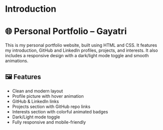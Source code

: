 # Introduction
# 🌐 Personal Portfolio – Gayatri

This is my personal portfolio website, built using HTML and CSS. It features my introduction, GitHub and LinkedIn profiles, projects, and interests. It also includes a responsive design with a dark/light mode toggle and smooth animations.

## 🖼️ Features

- Clean and modern layout
- Profile picture with hover animation
- GitHub & LinkedIn links
- Projects section with GitHub repo links
- Interests section with colorful animated badges
- Dark/Light mode toggle
- Fully responsive and mobile-friendly


